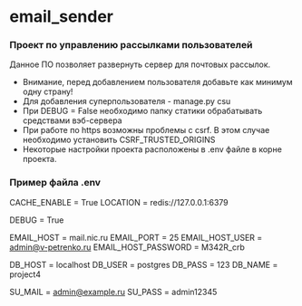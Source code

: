 # email_sender


### Проект по управлению рассылками пользователей


Данное ПО позволяет развернуть сервер для почтовых рассылок.


+ Внимание, перед добавлением пользователя добавьте как минимум одну страну!
+ Для добавления суперпользователя - manage.py csu
+ При DEBUG = False необходимо папку статики обрабатывать средствами вэб-сервера
+ При работе по https возможны проблемы с csrf. В этом случае необходимо установить CSRF_TRUSTED_ORIGINS 
+ Некоторые настройки проекта расположены в .env файле в корне проекта. 



### Пример файла .env

CACHE_ENABLE = True
LOCATION = redis://127.0.0.1:6379

DEBUG = True

EMAIL_HOST = mail.nic.ru
EMAIL_PORT = 25
EMAIL_HOST_USER = admin@v-petrenko.ru
EMAIL_HOST_PASSWORD = M342R_crb

DB_HOST = localhost
DB_USER = postgres
DB_PASS = 123
DB_NAME = project4

SU_MAIL = admin@example.ru
SU_PASS = admin12345
